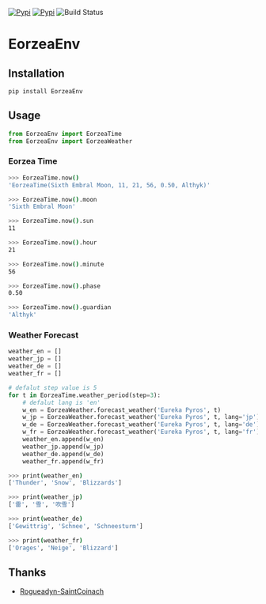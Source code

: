 
[![Pypi](https://img.shields.io/pypi/v/eorzeaenv.svg?style=flat-square)](https://pypi.org/project/EorzeaEnv/)
[![Pypi](https://img.shields.io/pypi/pyversions/eorzeaenv.svg?style=flat-square)](https://pypi.org/project/EorzeaEnv/)
![Build Status](https://img.shields.io/travis/EltonChou/EorzeaEnv.svg?style=flat-square)

# EorzeaEnv
## Installation
```
pip install EorzeaEnv
```

## Usage
```py
from EorzeaEnv import EorzeaTime
from EorzeaEnv import EorzeaWeather
```

### Eorzea Time

```sh
>>> EorzeaTime.now() 
'EorzeaTime(Sixth Embral Moon, 11, 21, 56, 0.50, Althyk)'

>>> EorzeaTime.now().moon 
'Sixth Embral Moon'

>>> EorzeaTime.now().sun 
11

>>> EorzeaTime.now().hour 
21

>>> EorzeaTime.now().minute 
56

>>> EorzeaTime.now().phase 
0.50

>>> EorzeaTime.now().guardian 
'Althyk'
```

### Weather Forecast
```python
weather_en = []
weather_jp = []
weather_de = []
weather_fr = []

# defalut step value is 5
for t in EorzeaTime.weather_period(step=3):
    # defalut lang is 'en'
    w_en = EorzeaWeather.forecast_weather('Eureka Pyros', t)
    w_jp = EorzeaWeather.forecast_weather('Eureka Pyros', t, lang='jp')
    w_de = EorzeaWeather.forecast_weather('Eureka Pyros', t, lang='de')
    w_fr = EorzeaWeather.forecast_weather('Eureka Pyros', t, lang='fr')
    weather_en.append(w_en)
    weather_jp.append(w_jp)
    weather_de.append(w_de)
    weather_fr.append(w_fr)
```


```sh
>>> print(weather_en)
['Thunder', 'Snow', 'Blizzards']

>>> print(weather_jp)
['雷', '雪', '吹雪']

>>> print(weather_de)
['Gewittrig', 'Schnee', 'Schneesturm']

>>> print(weather_fr)
['Orages', 'Neige', 'Blizzard']
```
## Thanks
- [Rogueadyn-SaintCoinach](https://github.com/Rogueadyn/SaintCoinach)
